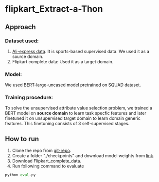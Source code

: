 # flipkart_Extract-a-Thon

## Approach
### Dataset used: 
1. [Ali-express data](https://raw.githubusercontent.com/lanmanok/ACL19_Scaling_Up_Open_Tagging/master/publish_data.txt). It is sports-based supervised data. We used it as a source domain. 
2. Flipkart complete data: Used it as a target domain.
### Model: 
We used BERT-large-uncased model pretrained on SQUAD dataset. 
### Training procedure:  
To solve the unsupervised attribute value selection problem, we trained a BERT model on **source domain** to learn task specfic features and later finetuned it on unsupervised target domain to learn domain generic features. This finetuning consists of 3 self-supervised stages. 

## How to run 
1. Clone the repo from [git-repo](https://github.com/1201amit/flipkart_Extract-a-Thon/new/master). 
2. Create a folder "./checkpoints" and download model weights from [link](https://indianinstituteofscience-my.sharepoint.com/:u:/g/personal/prajjwalm_iisc_ac_in/EZpn_1h28o1Dtyoz5VsT5JgBLMQP5ksqbnjgvpPUMrnB4Q?e=AmHA5A). 
3. Download Flipkart_complete_data. 
4. Run following command to evaluate
```python
python eval.py
```
